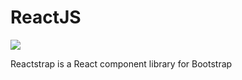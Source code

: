 # ReactJS
<img src = "https://reactstrap.github.io/logo.svg"/>
<p>Reactstrap is a React component library for Bootstrap</p>
